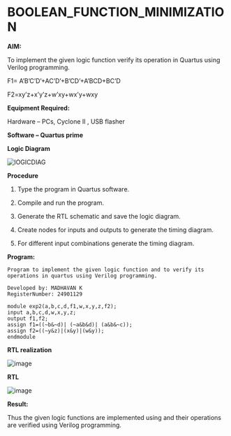 # BOOLEAN_FUNCTION_MINIMIZATION

**AIM:**

To implement the given logic function verify its operation in Quartus using Verilog programming.

F1= A’B’C’D’+AC’D’+B’CD’+A’BCD+BC’D 

F2=xy’z+x’y’z+w’xy+wx’y+wxy

**Equipment Required:**

Hardware – PCs, Cyclone II , USB flasher

**Software – Quartus prime**

**Logic Diagram**

![lOGICDIAG](https://github.com/user-attachments/assets/53201c1c-ce82-47e5-9ee0-34506f2ebc1f)


**Procedure**

1.	Type the program in Quartus software.

2.	Compile and run the program.

3.	Generate the RTL schematic and save the logic diagram.

4.	Create nodes for inputs and outputs to generate the timing diagram.

5.	For different input combinations generate the timing diagram.


**Program:**
```
Program to implement the given logic function and to verify its operations in quartus using Verilog programming.

Developed by: MADHAVAN K
RegisterNumber: 24901129
```
```
module exp2(a,b,c,d,f1,w,x,y,z,f2);
input a,b,c,d,w,x,y,z;
output f1,f2;
assign f1=((~b&~d)| (~a&b&d)| (a&b&~c));
assign f2=((~y&z)|(x&y)|(w&y));
endmodule 
```


**RTL realization**

![image](https://github.com/user-attachments/assets/ea817c83-7e85-4640-8911-f60fdca9e002)


**RTL**

![image](https://github.com/user-attachments/assets/5c6f025f-7632-4952-98fe-b057294c40b1)



**Result:**

Thus the given logic functions are implemented using and their operations are verified using Verilog programming.

